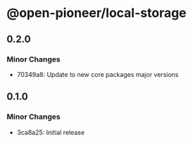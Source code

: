 # @open-pioneer/local-storage

## 0.2.0

### Minor Changes

- 70349a8: Update to new core packages major versions

## 0.1.0

### Minor Changes

- 3ca8a25: Initial release
